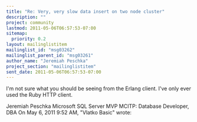 ```yaml
---
title: "Re: Very, very slow data insert on two node cluster"
description: ""
project: community
lastmod: 2011-05-06T06:57:53-07:00
sitemap:
  priority: 0.2
layout: mailinglistitem
mailinglist_id: "msg03262"
mailinglist_parent_id: "msg03261"
author_name: "Jeremiah Peschka"
project_section: "mailinglistitem"
sent_date: 2011-05-06T06:57:53-07:00
---
```



I'm not sure what you should be seeing from the Erlang client. I've only
ever used the Ruby HTTP client.

Jeremiah Peschka
Microsoft SQL Server MVP
MCITP: Database Developer, DBA
On May 6, 2011 9:52 AM, "Vlatko Basic"  wrote:
